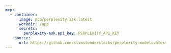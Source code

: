 ```yaml
---
mcp:
  - container:
      image: mcp/perplexity-ask:latest
      workdir: /app
      secrets:
        perplexity-ask.api_key: PERPLEXITY_API_KEY
    source:
      url: https://github.com/slimslenderslacks/perplexity-modelcontextprotocol/tree/main
---
```

